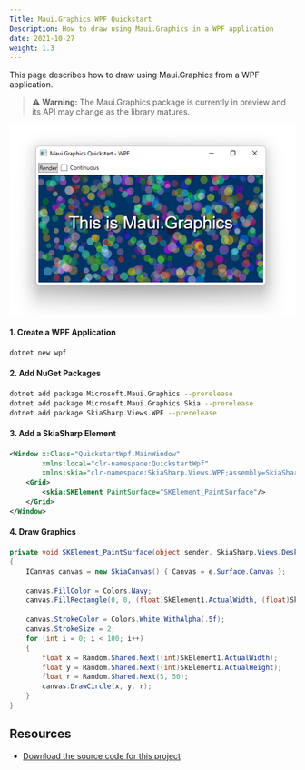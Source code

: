 ```yaml
---
Title: Maui.Graphics WPF Quickstart
Description: How to draw using Maui.Graphics in a WPF application
date: 2021-10-27
weight: 1.3
---
```


This page describes how to draw using Maui.Graphics from a WPF application.

> **⚠️ Warning:** The Maui.Graphics package is currently in preview and its API may change as the library matures.

<div class='text-center img-border'>

![](maui-graphics-quickstart-wpf.png)

</div>

#### 1. Create a WPF Application

```sh
dotnet new wpf
```

#### 2. Add NuGet Packages

```sh
dotnet add package Microsoft.Maui.Graphics --prerelease
dotnet add package Microsoft.Maui.Graphics.Skia --prerelease
dotnet add package SkiaSharp.Views.WPF --prerelease
```

#### 3. Add a SkiaSharp Element

```xml
<Window x:Class="QuickstartWpf.MainWindow"
        xmlns:local="clr-namespace:QuickstartWpf"
        xmlns:skia="clr-namespace:SkiaSharp.Views.WPF;assembly=SkiaSharp.Views.WPF">
    <Grid>
        <skia:SKElement PaintSurface="SKElement_PaintSurface"/>
    </Grid>
</Window>
```

#### 4. Draw Graphics

```cs
private void SKElement_PaintSurface(object sender, SkiaSharp.Views.Desktop.SKPaintSurfaceEventArgs e)
{
    ICanvas canvas = new SkiaCanvas() { Canvas = e.Surface.Canvas };

    canvas.FillColor = Colors.Navy;
    canvas.FillRectangle(0, 0, (float)SkElement1.ActualWidth, (float)SkElement1.ActualHeight);

    canvas.StrokeColor = Colors.White.WithAlpha(.5f);
    canvas.StrokeSize = 2;
    for (int i = 0; i < 100; i++)
    {
        float x = Random.Shared.Next((int)SkElement1.ActualWidth);
        float y = Random.Shared.Next((int)SkElement1.ActualHeight);
        float r = Random.Shared.Next(5, 50);
        canvas.DrawCircle(x, y, r);
    }
}
```

## Resources

* [Download the source code for this project](https://github.com/swharden/Csharp-Data-Visualization/tree/main/projects/maui-graphics)